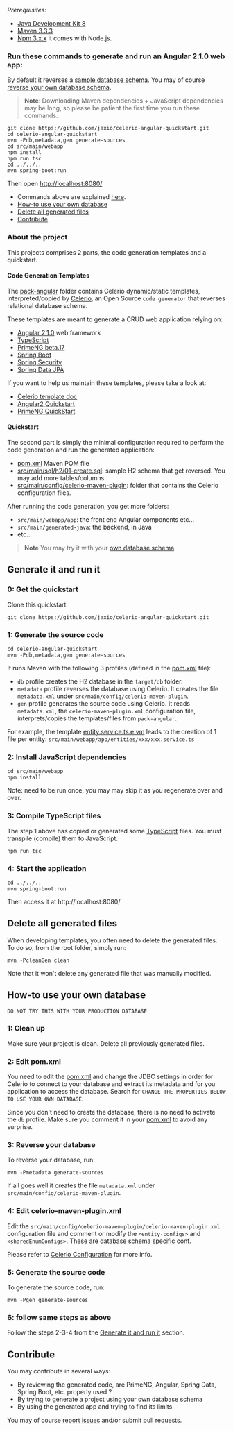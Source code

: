 *Prerequisites:*

* [Java Development Kit 8](http://www.oracle.com/technetwork/java/javase/downloads/index.html)
* [Maven 3.3.3](https://maven.apache.org/download.cgi)
* [Npm 3.x.x](https://nodejs.org/en/) it comes with Node.js.

### Run these commands to generate and run an Angular 2.1.0 web app:

By default it reverses a [sample database schema](https://github.com/jaxio/celerio-angular-quickstart/blob/master/src/main/sql/h2/01-create.sql).
You may of course [reverse your own database schema](#how-to-use-your-own-database).

> **Note**: Downloading Maven dependencies + JavaScript dependencies may be long, so please be patient the first time you run these commands.

    git clone https://github.com/jaxio/celerio-angular-quickstart.git
    cd celerio-angular-quickstart
    mvn -Pdb,metadata,gen generate-sources
    cd src/main/webapp
    npm install
    npm run tsc
    cd ../../..
    mvn spring-boot:run

Then open [http://localhost:8080/](http://localhost:8080/)

* Commands above are explained [here](#generate-it-and-run-it).
* [How-to use your own database](#how-to-use-your-own-database)
* [Delete all generated files](#delete-all-generated-files)
* [Contribute](#contribute)

### About the project

This projects comprises 2 parts, the code generation templates and a quickstart.

#### Code Generation Templates

The [pack-angular](https://github.com/jaxio/celerio-angular-quickstart/blob/master/pack-angular) folder contains Celerio dynamic/static templates, interpreted/copied 
by [Celerio](https://github.com/jaxio/celerio), an Open Source `code generator` that reverses relational database schema. 

These templates are meant to generate a CRUD web application relying on:

* [Angular 2.1.0](http://angular.io/) web framework
* [TypeScript](https://www.typescriptlang.org/)
* [PrimeNG beta.17](http://primefaces.org/primeng/)
* [Spring Boot](http://projects.spring.io/spring-boot/)
* [Spring Security](http://projects.spring.io/spring-security/)
* [Spring Data JPA](http://projects.spring.io/spring-data-jpa/)

If you want to help us maintain these templates, please take a look at:

* [Celerio template doc](http://www.jaxio.com/documentation/celerio/templates.html)
* [Angular2 Quickstart](https://angular.io/docs/ts/latest/quickstart.html)
* [PrimeNG QuickStart](https://github.com/primefaces/primeng-quickstart)

#### Quickstart

The second part is simply the minimal configuration required to perform the code generation and run the generated application:

* [pom.xml] Maven POM file
* [src/main/sql/h2/01-create.sql](https://github.com/jaxio/celerio-angular-quickstart/blob/master/src/main/sql/h2/01-create.sql): sample H2 schema that get reversed. You may add more tables/columns.
* [src/main/config/celerio-maven-plugin](https://github.com/jaxio/celerio-angular-quickstart/blob/master/src/main/config/celerio-maven-plugin): folder that contains the Celerio configuration files. 

After running the code generation, you get more folders:

* `src/main/webapp/app`: the front end Angular components etc...
* `src/main/generated-java`: the backend, in Java
* etc...
 
> **Note** You may try it with your [own database schema](#how-to-use-your-own-database).

## Generate it and run it

### 0: Get the quickstart

Clone this quickstart:

    git clone https://github.com/jaxio/celerio-angular-quickstart.git

### 1: Generate the source code

    cd celerio-angular-quickstart
    mvn -Pdb,metadata,gen generate-sources

It runs Maven with the following 3 profiles (defined in the [pom.xml][] file):

* `db` profile creates the H2 database in the `target/db` folder.
* `metadata` profile reverses the database using Celerio. It creates the file `metadata.xml` under `src/main/config/celerio-maven-plugin`.
* `gen` profile generates the source code using Celerio. It reads `metadata.xml`, the `celerio-maven-plugin.xml` configuration file, interprets/copies the templates/files from `pack-angular`.

For example, the template [entity.service.ts.e.vm](https://github.com/jaxio/celerio-angular-quickstart/blob/master/pack-angular/celerio/pack-angular/src/main/webapp/app/entities/entity.service.ts.e.vm)
leads to the creation of 1 file per entity: `src/main/webapp/app/entities/xxx/xxx.service.ts`

### 2: Install JavaScript dependencies

    cd src/main/webapp
    npm install

Note: need to be run once, you may may skip it as you regenerate over and over. 

### 3: Compile TypeScript files

The step 1 above has copied or generated some [TypeScript](https://www.typescriptlang.org/) files.
You must transpile (compile) them to JavaScript.

    npm run tsc

### 4: Start the application

    cd ../../..
    mvn spring-boot:run

Then access it at http://localhost:8080/

## Delete all generated files

When developing templates, you often need to delete the generated files.
To do so, from the root folder, simply run:
    
    mvn -PcleanGen clean

Note that it won't delete any generated file that was manually modified.

## How-to use your own database

`DO NOT TRY THIS WITH YOUR PRODUCTION DATABASE`

### 1: Clean up
 
Make sure your project is clean. Delete all previously generated files.

### 2: Edit pom.xml

You need to edit the [pom.xml][] and change the JDBC settings
in order for Celerio to connect to your database and extract its metadata and for you application to access the database.
Search for `CHANGE THE PROPERTIES BELOW TO USE YOUR OWN DATABASE`.

Since you don't need to create the database, there is no need to activate the `db` profile. 
Make sure you comment it in your [pom.xml][] to avoid any surprise.

### 3: Reverse your database 

To reverse your database, run:

    mvn -Pmetadata generate-sources
    
If all goes well it creates the file `metadata.xml` under `src/main/config/celerio-maven-plugin`.

### 4: Edit celerio-maven-plugin.xml

Edit the `src/main/config/celerio-maven-plugin/celerio-maven-plugin.xml` configuration file and comment or modify 
the `<entity-configs>` and `<sharedEnumConfigs>`. These are database schema specific conf.

Please refer to [Celerio Configuration](http://www.jaxio.com/documentation/celerio/configuration.html) for more info.

### 5: Generate the source code

To generate the source code, run:

    mvn -Pgen generate-sources

### 6: follow same steps as above

Follow the steps 2-3-4 from the [Generate it and run it](#generate-it-and-run-it) section.


## Contribute

You may contribute in several ways:

* By reviewing the generated code, are PrimeNG, Angular, Spring Data, Spring Boot, etc.  properly used ?
* By trying to generate a project using your own database schema
* By using the generated app and trying to find its limits

You may of course [report issues](https://github.com/jaxio/celerio-angular-quickstart/issues) and/or submit pull requests.


[pom.xml]: https://github.com/jaxio/celerio-angular-quickstart/blob/master/pom.xml
